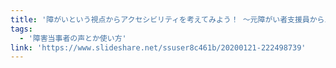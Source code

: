 ```yaml
---
title: '障がいという視点からアクセシビリティを考えてみよう！ ～元障がい者支援員からエンジニアになった僕が皆さんにお伝えできること～'
tags:
  - '障害当事者の声とか使い方'
link: 'https://www.slideshare.net/ssuser8c461b/20200121-222498739'
---
```


